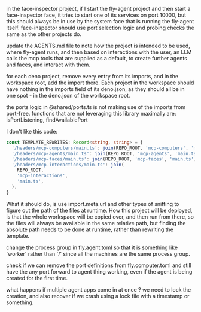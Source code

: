 in the face-inspector project, if I start the fly-agent project and then start a
face-inspector face, it tries to start one of its services on port 10000, but
this should always be in use by the system face that is running the fly-agent
itself. face-inspector should use port selection logic and probing checks the
same as the other projects do.

update the AGENTS.md file to note how the project is intended to be used, where
fly-agent runs, and then based on interactions with the user, an LLM calls the
mcp tools that are supplied as a default, to create further agents and faces,
and interact with them.

for each deno project, remove every entry from its imports, and in the workspace
root, add the import there. Each project in the workspace should have nothing in
the imports field of its deno.json, as they should all be in one spot - in the
deno.json of the workspace root.

the ports logic in @shared/ports.ts is not making use of the imports from
port-free. functions that are not leveraging this library maximally are:
isPortListening, findAvailablePort

I don't like this code:

```ts
const TEMPLATE_REWRITES: Record<string, string> = {
  '/headers/mcp-computers/main.ts': join(REPO_ROOT, 'mcp-computers', 'main.ts'),
  '/headers/mcp-agents/main.ts': join(REPO_ROOT, 'mcp-agents', 'main.ts'),
  '/headers/mcp-faces/main.ts': join(REPO_ROOT, 'mcp-faces', 'main.ts'),
  '/headers/mcp-interactions/main.ts': join(
    REPO_ROOT,
    'mcp-interactions',
    'main.ts',
  ),
}
```

What it should do, is use import.meta.url and other types of sniffing to figure
out the path of the files at runtime. How this project will be deployed, is that
the whole workspace will be copied over, and then run from there, so the files
will always be available in the same relative path, but finding the absolute
path needs to be done at runtime, rather than rewriting the template.

change the process group in fly.agent.toml so that it is something like 'worker'
rather than '/' since all the machines are the same process group.

check if we can remove the port definitions from fly.computer.toml and still
have the any port forward to agent thing working, even if the agent is being
created for the first time.

what happens if multiple agent apps come in at once ? we need to lock the
creation, and also recover if we crash using a lock file with a timestamp or
something.
